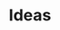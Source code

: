 ---
title: Ideas
layout: category
permalink: /categories/Ideas/
taxonomy: Ideas
entries_layout: grid
---